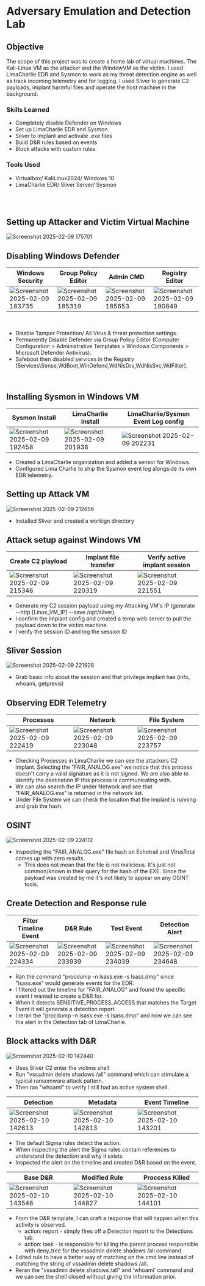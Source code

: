 # Adversary Emulation and Detection Lab

## Objective
The scope of this project was to create a home lab of virtual machines. The Kali-Linux VM as the attacker and the WindowVM as the victim. I used LimaCharlie EDR and Sysmon to work as my threat detection engine as well as track incoming telemetry and for logging. I used Sliver to generate C2 payloads, implant harmful files and operate the host machine in the background.

### Skills Learned

- Completely disable Defender on Windows
- Set up LimaCharlie EDR and Sysmon
- Silver to implant and activate .exe files
- Build D&R rules based on events
- Block attacks with custom rules

### Tools Used

- Virtualbox/ KaliLinux2024/ Windows 10
- LimaCharlie EDR/ Sliver Server/ Sysmon
<br/>
<br/>

## Setting up Attacker and Victim Virtual Machine
![Screenshot 2025-02-09 175701](https://github.com/user-attachments/assets/98966ca1-270b-4b29-bf0d-bb2c5d2d3c7e)

## Disabling Windows Defender
| Windows Security| Group Policy Editor| Admin CMD| Registry Editor|
|----------------------------|----------------------------|----------------------------|----------------------------|
|![Screenshot 2025-02-09 183735](https://github.com/user-attachments/assets/87efc3d6-fd62-4b42-bd77-51ef242af75f)|![Screenshot 2025-02-09 185319](https://github.com/user-attachments/assets/33c59b24-0bd8-4b7c-b68b-590bfc5b7e25)|![Screenshot 2025-02-09 185653](https://github.com/user-attachments/assets/779e2724-e792-4aa0-be0a-767e597c3337)|![Screenshot 2025-02-09 190849](https://github.com/user-attachments/assets/cfad9518-6daa-4633-bfc7-d09dc39280ab)|

<br/>

- Disable Tamper Protection/ All Virus & threat protection settings.
- Permanently Disable Defender via Group Policy Editor (Computer Configuration > Administrative Templates > Windows Components > Microsoft Defender Antivirus).
- Safeboot then disabled services in the Registry (Services\Sense,WdBoot,WinDefend,WdNisDrv,WdNisSvc,WdFilter).
  
<br/>

## Installing Sysmon in Windows VM
| Sysmon Install| LimaCharlie Install| LimaCharlie/Sysmon Event Log config|
|----------------------------|----------------------------|----------------------------|
|![Screenshot 2025-02-09 192458](https://github.com/user-attachments/assets/178f0b7e-e9bf-4274-b2c6-b6baef234a32)|![Screenshot 2025-02-09 201938](https://github.com/user-attachments/assets/07459ea8-46c0-48a1-b455-b8034452843e)|![Screenshot 2025-02-09 202231](https://github.com/user-attachments/assets/3be69ab2-dd0f-42f1-b0b2-88b7e033aacb)|

- Created a LimaCharlie organization and added a sensor for Windows.
- Configured Lima Charlie to ship the Sysmon event log alongside its own EDR telemetry.

## Setting up Attack VM
![Screenshot 2025-02-09 212656](https://github.com/user-attachments/assets/74e6fcb5-6809-48ea-ab80-ada9db5377b1)
- Installed Sliver and created a workign directory

## Attack setup against Windows VM
| Create C2 playload| Implant file transfer| Verify active implant session|
|----------------------------|----------------------------|----------------------------|
|![Screenshot 2025-02-09 215346](https://github.com/user-attachments/assets/46114902-5277-4643-adc5-5e72c342a275)|![Screenshot 2025-02-09 220319](https://github.com/user-attachments/assets/17f9cc92-24e0-4e02-8be1-cf3fe13d9846)|![Screenshot 2025-02-09 221551](https://github.com/user-attachments/assets/1b2db58d-cd5a-45f1-b78f-732d2ecbf15b)|

- Generate my C2 session payload using my Attacking VM's IP (generate --http [Linux_VM_IP] --save /opt/sliver).
- I confirm the implant config and created a temp web server to pull the payload down to the victim machine.
- I verify the session ID and log the session ID

## Sliver Session
![Screenshot 2025-02-09 221928](https://github.com/user-attachments/assets/e3ee6303-8b53-4b3d-9238-d6345c26a974)
- Grab basic info about the session and that privilege implant has (info, whoami, getprevis)

## Observing EDR Telemetry
| Processes| Network| File System|
|----------------------------|----------------------------|----------------------------|
|![Screenshot 2025-02-09 222419](https://github.com/user-attachments/assets/99999140-f7ca-4ac1-a720-1146d76d6a9b)|![Screenshot 2025-02-09 223048](https://github.com/user-attachments/assets/5ba25a3e-65b2-49e5-b128-5189639e7540)|![Screenshot 2025-02-09 223757](https://github.com/user-attachments/assets/5250f12b-6547-4b7b-8909-7d30ba50655e)|

- Checking Processes in LimaCharlie we can see the attackers C2 implant. Selecting the "FAIR_ANALOG.exe" we notice that this process doesn't carry a valid signature as it is not signed. We are also able to identify the destination IP this process is communicating with.
- We can also search the IP under Network and see that "FAIR_ANALOG.exe" is returned in the network list.
- Under File System we can check the location that the implant is running and grab the hash.

## OSINT
![Screenshot 2025-02-09 224112](https://github.com/user-attachments/assets/1de2ba44-d8a5-4eed-8d9d-535d8bbad41e)
- Inspecting the "FAIR_ANALOG.exe" file hash on Echotrail and VirusTotal comes up with zero results.
  - This does not mean that the file is not malicious. It's just not common/known in their query for the hash of the EXE. Since the payload was created by me it's not likely to appear on any OSINT tools.

## Create Detection and Response rule
| Filter Timeline Event| D&R Rule| Test Event| Detection Alert|
|----------------------------|----------------------------|----------------------------|----------------------------|
|![Screenshot 2025-02-09 224334](https://github.com/user-attachments/assets/eab8d6ad-02ab-43fd-bb19-d5640e0f33c6)|![Screenshot 2025-02-09 233939](https://github.com/user-attachments/assets/9cba0600-ff80-4a94-8f6d-9f27853f70fa)|![Screenshot 2025-02-09 234039](https://github.com/user-attachments/assets/48a302e7-a2c1-474a-b712-3262993315f9)|![Screenshot 2025-02-09 234648](https://github.com/user-attachments/assets/8afeef80-0ab1-4a13-9922-2ed93db557f6)|

- Ran the command "procdump -n lsass.exe -s lsass.dmp" since "lsass.exe" would generate events for the EDR.
- I filtered out the timeline for "FAIR_ANALOG" and found the specific event I wanted to create a D&R for.
- When it detects SENSITIVE_PROCESS_ACCESS that matches the Target Event it will generate a detection report.
- I reran the "procdump -n lsass.exe -s lsass.dmp" and now we can see tha alert in the Detection tab of LimaCharlie.

## Block attacks with D&R
![Screenshot 2025-02-10 142440](https://github.com/user-attachments/assets/37d1eeae-f430-4aa3-abda-caf4f8cf1c0f)

- Uses Silver C2 enter the victims shell
- Run "vssadmin delete shadows /all" command which can stimulate a typical ransomware attack pattern.
- Then ran "whoami" to verify I still had an active system shell.

| Detection| Metadata| Event Timeline|
|----------------------------|----------------------------|----------------------------|
|![Screenshot 2025-02-10 142613](https://github.com/user-attachments/assets/bbe22668-d338-4e60-bbce-25f507beb309)|![Screenshot 2025-02-10 142813](https://github.com/user-attachments/assets/cab19567-c866-4216-b718-8cca619c7f50)|![Screenshot 2025-02-10 143201](https://github.com/user-attachments/assets/15a900de-d850-462d-a7fe-b7be41136a2b)|

- The default Sigma rules detect the action.
- When inspecting the alert the Sigma rules contain references  to understand the detection and why it exists.
- Inspected the alert on the timeline and created D&R based on the event.

| Base D&R| Modified Rule| Proccess Killed|
|----------------------------|----------------------------|----------------------------|
|![Screenshot 2025-02-10 143548](https://github.com/user-attachments/assets/9d1eedd0-1b99-4dff-90bb-0832921b974b)|![Screenshot 2025-02-10 144827](https://github.com/user-attachments/assets/2838be96-9ba1-4afe-9a30-a910d7bfb94d)|![Screenshot 2025-02-10 144101](https://github.com/user-attachments/assets/63fc300d-c283-4430-9bd2-b36a668fc861)|

- From the D&R template, I can craft a response that will happen when this activity is observed.
  - action: report - simply fires off a Detection report to the Detections tab.
  - action: task - is responsible for killing the parent process responsible with deny_tree for the vssadmin delete shadows /all command.
- Edited rule to have a better way of matching on the cmd line instead of matching the string of vssadmin delete shadows /all.
- Reran the "vssadmin delete shadows /all" and 'whoami' command and we can see the shell closed without giving the information prior.
